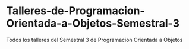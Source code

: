 # Talleres-de-Programacion-Orientada-a-Objetos-Semestral-3
Todos los talleres del Semestral 3 de Programacion Orientada a Objetos
